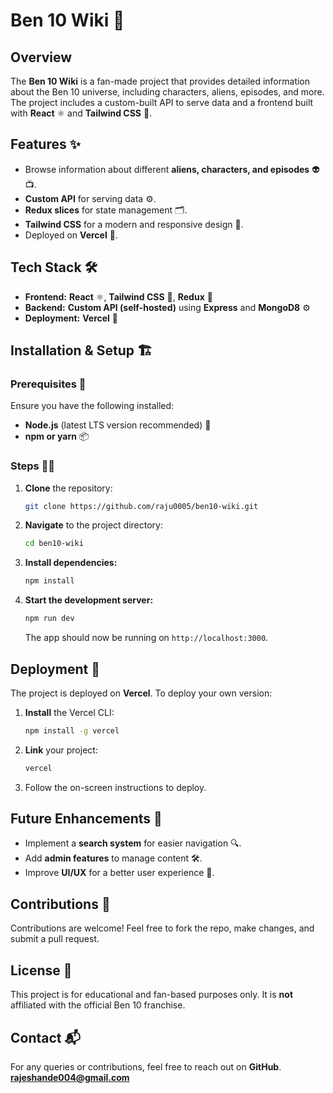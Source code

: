 # Ben 10 Wiki 🚀

## Overview

The **Ben 10 Wiki** is a fan-made project that provides detailed information about the Ben 10 universe, including characters, aliens, episodes, and more. The project includes a custom-built API to serve data and a frontend built with **React** ⚛️ and **Tailwind CSS** 🎨.

## Features ✨

- Browse information about different **aliens, characters, and episodes** 👽📺.
- **Custom API** for serving data ⚙️.
- **Redux slices** for state management 🗂️.
- **Tailwind CSS** for a modern and responsive design 🎨.
- Deployed on **Vercel** 🚀.

## Tech Stack 🛠️

- **Frontend:** **React** ⚛️, **Tailwind CSS** 🎨, **Redux** 🔄
- **Backend:** **Custom API (self-hosted)** using **Express** and **MongoD8**  ⚙️
- **Deployment:** **Vercel** 🚀

## Installation & Setup 🏗️

### Prerequisites 📌

Ensure you have the following installed:

- **Node.js** (latest LTS version recommended) 🔧
- **npm or yarn** 📦

### Steps 🏃‍♂️

1. **Clone** the repository:
   ```sh
   git clone https://github.com/raju0005/ben10-wiki.git
   ```
2. **Navigate** to the project directory:
   ```sh
   cd ben10-wiki
   ```
3. **Install dependencies:**
   ```sh
   npm install
   ```
4. **Start the development server:**
   ```sh
   npm run dev
   ```
   The app should now be running on `http://localhost:3000`.

## Deployment 🚀

The project is deployed on **Vercel**. To deploy your own version:

1. **Install** the Vercel CLI:
   ```sh
   npm install -g vercel
   ```
2. **Link** your project:
   ```sh
   vercel
   ```
3. Follow the on-screen instructions to deploy.

## Future Enhancements 🔮

- Implement a **search system** for easier navigation 🔍.
- Add **admin features** to manage content 🛠️.
- Improve **UI/UX** for a better user experience 🎨.

## Contributions 🤝

Contributions are welcome! Feel free to fork the repo, make changes, and submit a pull request.

## License 📜

This project is for educational and fan-based purposes only. It is **not** affiliated with the official Ben 10 franchise.

## Contact 📬

For any queries or contributions, feel free to reach out on **GitHub**.
**rajeshande004@gmail.com**

